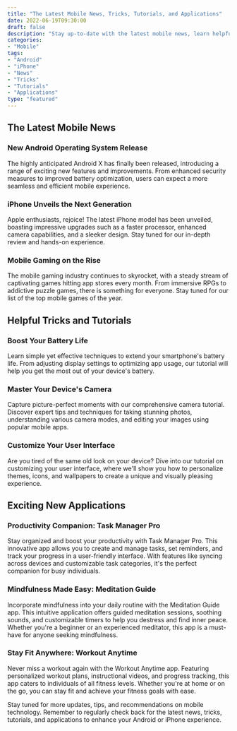 ```yaml
--- 
title: "The Latest Mobile News, Tricks, Tutorials, and Applications"
date: 2022-06-19T09:30:00
draft: false
description: "Stay up-to-date with the latest mobile news, learn helpful tricks and tutorials, and discover exciting new applications for your Android or iPhone device."
categories:
- "Mobile"
tags:
- "Android"
- "iPhone"
- "News"
- "Tricks"
- "Tutorials"
- "Applications"
type: "featured"
---
```


## The Latest Mobile News

### New Android Operating System Release
The highly anticipated Android X has finally been released, introducing a range of exciting new features and improvements. From enhanced security measures to improved battery optimization, users can expect a more seamless and efficient mobile experience.

### iPhone Unveils the Next Generation
Apple enthusiasts, rejoice! The latest iPhone model has been unveiled, boasting impressive upgrades such as a faster processor, enhanced camera capabilities, and a sleeker design. Stay tuned for our in-depth review and hands-on experience.

### Mobile Gaming on the Rise
The mobile gaming industry continues to skyrocket, with a steady stream of captivating games hitting app stores every month. From immersive RPGs to addictive puzzle games, there is something for everyone. Stay tuned for our list of the top mobile games of the year.

## Helpful Tricks and Tutorials

### Boost Your Battery Life
Learn simple yet effective techniques to extend your smartphone's battery life. From adjusting display settings to optimizing app usage, our tutorial will help you get the most out of your device's battery.

### Master Your Device's Camera
Capture picture-perfect moments with our comprehensive camera tutorial. Discover expert tips and techniques for taking stunning photos, understanding various camera modes, and editing your images using popular mobile apps.

### Customize Your User Interface
Are you tired of the same old look on your device? Dive into our tutorial on customizing your user interface, where we'll show you how to personalize themes, icons, and wallpapers to create a unique and visually pleasing experience.

## Exciting New Applications

### Productivity Companion: Task Manager Pro
Stay organized and boost your productivity with Task Manager Pro. This innovative app allows you to create and manage tasks, set reminders, and track your progress in a user-friendly interface. With features like syncing across devices and customizable task categories, it's the perfect companion for busy individuals.

### Mindfulness Made Easy: Meditation Guide
Incorporate mindfulness into your daily routine with the Meditation Guide app. This intuitive application offers guided meditation sessions, soothing sounds, and customizable timers to help you destress and find inner peace. Whether you're a beginner or an experienced meditator, this app is a must-have for anyone seeking mindfulness.

### Stay Fit Anywhere: Workout Anytime
Never miss a workout again with the Workout Anytime app. Featuring personalized workout plans, instructional videos, and progress tracking, this app caters to individuals of all fitness levels. Whether you're at home or on the go, you can stay fit and achieve your fitness goals with ease.

Stay tuned for more updates, tips, and recommendations on mobile technology. Remember to regularly check back for the latest news, tricks, tutorials, and applications to enhance your Android or iPhone experience.
